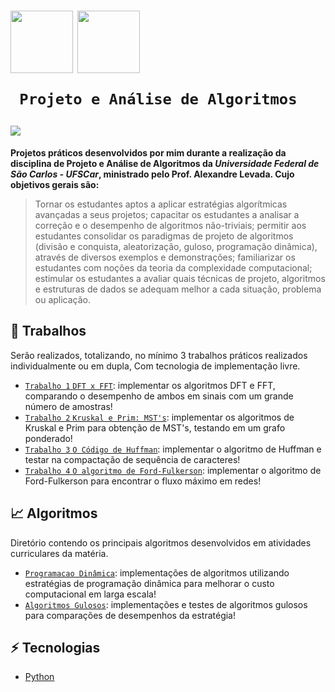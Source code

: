 <h1>
   <p> 
      <img src="https://user-images.githubusercontent.com/92659173/208775299-8a384f52-7cbe-4af6-8d11-2de7d61b3a1e.svg" width="100" align="center" />
      <img src="https://user-images.githubusercontent.com/92659173/208777593-0b0906f0-2e13-420f-a435-b78f0151671e.png" width="100" align="center" />
      
     Projeto e Análise de Algoritmos
   </p>
   <img src="https://img.shields.io/github/license/vinimrs/VinChat?color=black" align="center" />
</h1>

**Projetos práticos desenvolvidos por mim durante a realização da disciplina de Projeto e Análise de Algoritmos da _Universidade Federal de São Carlos - UFSCar_, ministrado pelo Prof. Alexandre Levada. Cujo objetivos gerais são:**

> Tornar os estudantes aptos a aplicar estratégias algorítmicas avançadas a seus projetos; capacitar os estudantes a analisar a correção e o desempenho de algoritmos não-triviais; permitir aos estudantes consolidar os paradigmas de projeto de algoritmos (divisão e conquista, aleatorização, guloso, programação dinâmica), através de diversos exemplos e demonstrações; familiarizar os estudantes com noções da teoria da complexidade computacional; estimular os estudantes a avaliar quais técnicas de projeto, algoritmos e estruturas de dados se adequam melhor a cada situação, problema ou aplicação.

## :hammer: Trabalhos

Serão realizados, totalizando, no mínimo 3 trabalhos práticos realizados individualmente ou em dupla, Com tecnologia de implementação livre.

- [`Trabalho 1` `DFT x FFT`](https://github.com/vinimrs/projeto-analise-algoritmos/tree/master/trabalhos/tp1): implementar os algoritmos DFT e FFT, comparando o desempenho de ambos em sinais com um grande número de amostras!
- [`Trabalho 2` `Kruskal e Prim: MST's`](https://github.com/vinimrs/projeto-analise-algoritmos/tree/master/trabalhos/tp2): implementar os algoritmos de Kruskal e Prim para obtenção de MST's, testando em um grafo ponderado!
- [`Trabalho 3` `O Código de Huffman`](https://github.com/vinimrs/projeto-analise-algoritmos/tree/master/trabalhos/tp3): implementar o algoritmo de Huffman e testar na compactação de sequência de caracteres!
- [`Trabalho 4` `O algoritmo de Ford-Fulkerson`](https://github.com/vinimrs/projeto-analise-algoritmos/tree/master/trabalhos/tp4): implementar o algoritmo de Ford-Fulkerson para encontrar o fluxo máximo em redes!

## :chart_with_upwards_trend: Algoritmos

Diretório contendo os principais algoritmos desenvolvidos em atividades curriculares da matéria.

- [`Programacao Dinâmica`](https://github.com/vinimrs/projeto-analise-algoritmos/tree/master/algoritmos/programacao-dinamica): implementações de algoritmos utilizando estratégias de programação dinâmica para melhorar o custo computacional em larga escala!
- [`Algoritmos Gulosos`](https://github.com/vinimrs/projeto-analise-algoritmos/tree/master/algoritmos/algoritmos-gulosos): implementações e testes de algoritmos gulosos para comparações de desempenhos da estratégia!

## :zap: Tecnologias

- [Python](https://www.python.org)
